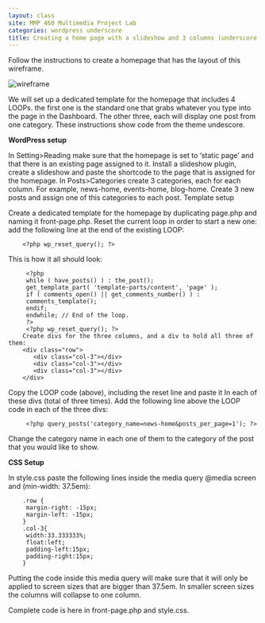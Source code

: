 ```yaml
---
layout: class
site: MMP 460 Multimedia Project Lab
categories: wordpress underscore
title: Creating a home page with a slideshow and 3 columns (underscore theme)
---
```

Follow the instructions to create a homepage that has the layout of this wireframe.

![wireframe]({{site.url}}{{site.baseurl.url}}/assets/wireframe-hp.png)

We will set up a dedicated template for the homepage that includes 4 LOOPs. the first one is the standard one that grabs whatever you type into the page in the Dashboard. The other three, each will display one post from one category. These instructions show code from the theme undescore.

**WordPress setup**

In Setting>Reading make sure that the homepage is set to ‘static page’ and that there is an existing page assigned to it.
Install a slideshow plugin, create a slideshow and paste the shortcode to the page that is assigned for the homepage.
In Posts>Categories create 3 categories, each for each column. For example, news-home, events-home, blog-home.
Create 3 new posts and assign one of this categories to each post.
Template setup

Create a dedicated template for the homepage by duplicating page.php and naming it front-page.php.
Reset the current loop in order to start a new one: add the following line at the end of the existing LOOP:  

        <?php wp_reset_query(); ?>

This is how it all should look:

         <?php
         while ( have_posts() ) : the_post();
         get_template_part( 'template-parts/content', 'page' );
         if ( comments_open() || get_comments_number() ) :
         comments_template();
         endif;
         endwhile; // End of the loop.
         ?>
         <?php wp_reset_query(); ?>
        Create divs for the three columns, and a div to hold all three of them:
        <div class="row">
           <div class="col-3"></div>
           <div class="col-3"></div>
           <div class="col-3"></div>
        </div>

Copy the LOOP code (above), including the reset line and paste it In each of these divs (total of three times).
Add the following line above the LOOP code in each of the three divs:

         <?php query_posts('category_name=news-home&posts_per_page=1'); ?>

Change the category name in each one of them to the category of the post that you would like to show.

**CSS Setup**

In style.css paste the following lines inside the media query @media screen and (min-width: 37.5em):

        .row {
         margin-right: -15px;
         margin-left: -15px;
        }
        .col-3{
         width:33.333333%;
         float:left;
         padding-left:15px;
         padding-right:15px;
        }
        
Putting the code inside this media query will make sure that it will only be applied to screen sizes that are bigger than 37.5em. In smaller screen sizes the columns will collapse to one column.

Complete code is here in front-page.php and style.css.


